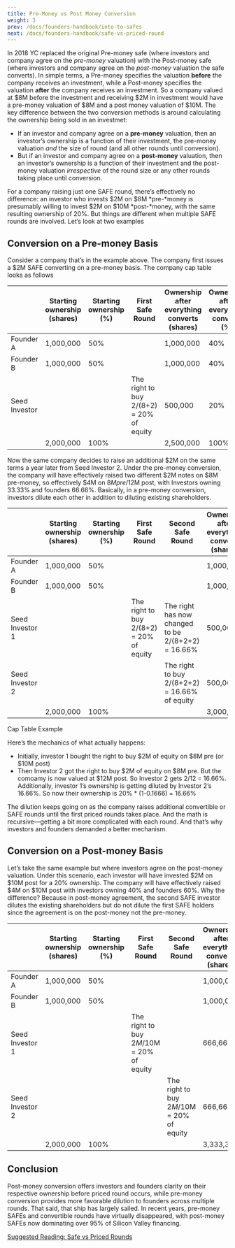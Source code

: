 ```yaml
---
title: Pre-Money vs Post Money Conversion
weight: 3
prev: /docs/founders-handbook/into-to-safes
next: /docs/founders-handbook/safe-vs-priced-round
---
```


In 2018 YC replaced the original Pre-money safe (where investors and company agree on the *pre-money* valuation) with the Post-money safe (where investors and company agree on the *post-money* valuation the safe converts). In simple terms, a Pre-money specifies the valuation **before** the company receives an investment, while a Post-money specifies the valuation **after** the company receives an investment. So a company valued at $8M before the investment and receiving $2M in investment would have a pre-money valuation of $8M and a post money valuation of $10M. The key difference between the two conversion methods is around calculating the ownership being sold in an investmet:

- If an investor and company agree on a **pre-money** valuation, then an investor’s ownership is a function of their investment, the pre-money valuation *and* the size of round (and all other rounds until conversion).
- But if an investor and company agree on a **post-money** valuation, then an investor’s ownership is a function of their investment and the post-money valuation *irrespective* of the round size or any other rounds taking place until conversion.

For a company raising just one SAFE round, there’s effectively no difference: an investor who invests $2M on $8M *pre-*money is presumably willing to invest $2M on $10M *post-*money, with the same resulting ownership of 20%. But things are different when multiple SAFE rounds are involved. Let’s look at two examples

## Conversion on a Pre-money Basis

Consider a company that’s in the example above.  The company first issues a $2M SAFE  converting on a pre-money basis.  The company cap table looks as follows  

|  | Starting ownership (shares) | Starting ownership (%) | First Safe Round | Ownership after everything converts (shares) | Ownership after everything converts (%) |
| --- | --- | --- | --- | --- | --- |
| Founder A | 1,000,000 | 50%  |  | 1,000,000 | 40%  |
| Founder B | 1,000,000 | 50% |  | 1,000,000 | 40%  |
| Seed Investor |  |  | The right to buy 2/(8+2) = 20% of equity  | 500,000 | 20%  |
|  | 2,000,000 | 100% |  | 2,500,000 | 100% |

Now the same company decides to raise an additional $2M on the same terms a year later from Seed Investor 2. Under the pre-money conversion, the company will have effectively raised two different $2M notes on $8M pre-money, so effectively $4M on $8M pre/$12M post, with Investors owning 33.33% and founders 66.66%.  Basically, in a pre-money conversion, investors dilute each other in addition to diluting existing shareholders. 

|  | Starting ownership (shares) | Starting ownership (%) | First Safe Round | Second Safe Round | Ownership after everything converts (shares) | Ownership after everything converts (%) |
| --- | --- | --- | --- | --- | --- | --- |
| Founder A | 1,000,000 | 50%  |  |  | 1,000,000 | 33.33%  |
| Founder B | 1,000,000 | 50% |  |  | 1,000,000 | 33.33%  |
| Seed Investor 1 |  |  | The right to buy 2/(8+2) = 20% of equity  | The right has now changed to be 2/(8+2+2) = 16.66% | 500,000 | 16.66%  |
| Seed Investor 2 |  |  |  | The right to buy 2/(8+2+2) = 16.66% of equity | 500,000 | 16.66%  |
|  | 2,000,000 | 100% |  |  | 3,000,000 | 100% |

Cap Table Example

Here’s the mechanics of what actually happens:

- Initially, investor 1 bought the right to buy $2M of equity on $8M pre (or $10M post)
- Then Investor 2 got the right to buy $2M of equity on $8M pre.  But the comoamy is now valued at $12M post.  So Investor 2 gets 2/12 = 16.66%.  Additionally, investor 1’s ownership is getting diluted by Investor 2’s 16.66%.  So now their ownership is 20% * (1-0.1666) = 16.66%

The dilution keeps going on as the company raises additional convertible or SAFE rounds until the first priced rounds takes place. And the math is recursive—getting a bit more complicated with each round.  And that’s why investors and founders demanded a better mechanism.  

## Conversion on a Post-money Basis

Let’s take the same example but where investors agree on the post-money valuation. Under this scenario, each investor will have invested $2M on $10M post for a 20% ownership. The company will have effectively raised $4M on $10M post with investors owning 40% and founders 60%. Why the difference? Because in post-money agreement, the second SAFE investor dilutes the existing shareholders but do not dilute the first SAFE holders since the agreement is on the post-money not the pre-money.

|  | Starting ownership (shares) | Starting ownership (%) | First Safe Round | Second Safe Round | Ownership after everything converts (shares) | Ownership after everything converts (%) |
| --- | --- | --- | --- | --- | --- | --- |
| Founder A | 1,000,000 | 50%  |  |  | 1,000,000 | 30%  |
| Founder B | 1,000,000 | 50% |  |  | 1,000,000 | 30%  |
| Seed Investor 1 |  |  | The right to buy $2M/$10M = 20% of equity  |  | 666,666 | 20%  |
| Seed Investor 2 |  |  |  | The right to buy $2M/$10M = 20% of equity | 666,666 | 20%  |
|  | 2,000,000 | 100% |  |  | 3,333,333 | 100% |

## Conclusion

Post-money conversion offers investors and founders clarity on their respective ownership before priced round occurs, while pre-money conversion provides more favorable dilution to founders across multiple rounds. That said, that ship has largely sailed. In recent years, pre-money SAFEs and convertible rounds have virtually disappeared, with post-money SAFEs now dominating over 95% of Silicon Valley financing.

[Suggested Reading: Safe vs Priced Rounds](SAFE%20vs%20Priced%20Round%203c5a0edb257449558cf968f5ded58812.md)